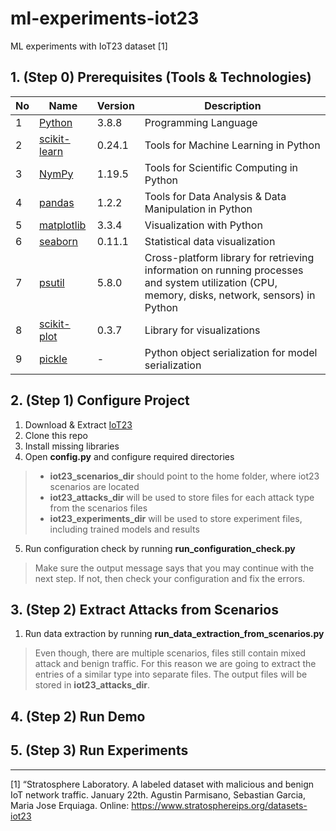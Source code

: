 # ml-experiments-iot23
ML experiments with IoT23 dataset [1]

## 1. (Step 0) Prerequisites (Tools & Technologies)
No  | Name          | Version          | Description
--- |------------   |------------   |-------------
1   | [Python](https://www.python.org/downloads/release/python-380/)|3.8.8|Programming Language 
2   | [scikit-learn](https://scikit-learn.org/stable/)|0.24.1|Tools for Machine Learning in Python
3   | [NymPy](https://numpy.org/)|1.19.5|Tools for Scientific Computing in Python
4   | [pandas](https://pandas.pydata.org/)|1.2.2|Tools for Data Analysis & Data Manipulation in Python
5   | [matplotlib](https://matplotlib.org/stable/tutorials/introductory/pyplot.html)|3.3.4|Visualization with Python
6   | [seaborn](https://seaborn.pydata.org/)|0.11.1|Statistical data visualization
7   | [psutil](https://github.com/giampaolo/psutil)|5.8.0|Cross-platform library for retrieving information on running processes and system utilization (CPU, memory, disks, network, sensors) in Python
8   | [scikit-plot](https://github.com/reiinakano/scikit-plot)|0.3.7|Library for visualizations
9   | [pickle](https://docs.python.org/3/library/pickle.html)|-|Python object serialization for model serialization


## 2. (Step 1) Configure Project
1. Download & Extract [IoT23](https://www.stratosphereips.org/datasets-iot23)
2. Clone this repo
3. Install missing libraries
4. Open **config.py** and configure required directories
>* **iot23_scenarios_dir** should point to the home folder, where iot23 scenarios are located 
>* **iot23_attacks_dir** will be used to store files for each attack type from the scenarios files
>* **iot23_experiments_dir** will be used to store experiment files, including trained models and results
5. Run configuration check by running **run_configuration_check.py**
> Make sure the output message says that you may continue with the next step. If not, then check 
> your configuration and fix the errors.

## 3. (Step 2) Extract Attacks from Scenarios
1. Run data extraction by running **run_data_extraction_from_scenarios.py**
> Even though, there are multiple scenarios, files still contain mixed attack and benign traffic.
> For this reason we are going to extract the entries of a similar type into separate files.
> The output files will be stored in **iot23_attacks_dir**.


## 4. (Step 2) Run Demo


## 5. (Step 3) Run Experiments

---
[1] “Stratosphere Laboratory. A labeled dataset with malicious and benign IoT network traffic. January 22th. Agustin Parmisano, Sebastian Garcia, Maria Jose Erquiaga. 
Online: https://www.stratosphereips.org/datasets-iot23
